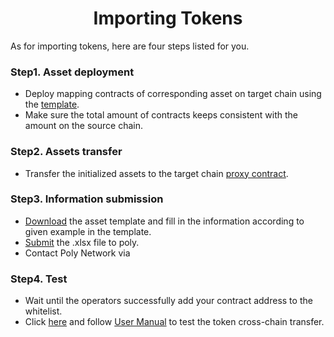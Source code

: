 <h1 align="center">Importing Tokens</h1>

As for importing tokens, here are four steps listed for you.


### Step1. Asset deployment
- Deploy mapping contracts of corresponding asset on target chain using the [template](https://github.com/polynetwork/eth-contracts/blob/master/contracts/core/assets/erc20_template/ERC20Template.sol). 
- Make sure the total amount of contracts keeps consistent with the amount on the source chain.

### Step2. Assets transfer
- Transfer the initialized assets to the target chain [proxy contract](../../Core_Smart_Contract/Contract/LockProxy.md).

### Step3. Information submission
- [Download](http://81.69.45.203/new_product/integrate_assets/resources/token_import_template.xlsx) the asset template and fill in the information according to given example in the template.
- [Submit](https://docs.google.com/forms/d/e/1FAIpQLSfIOje4k_t4rjzli-ItMqTTckPZ7MqtoTzP2Bjr666wy4Up1g/viewform) the .xlsx file to poly.
- Contact Poly Network via <a class="fab fa-discord" href= "https://discord.com/invite/y6MuEnq"></a>

### Step4. Test 
- Wait until the operators successfully add your contract address to the whitelist.
- Click [here](https://bridge.poly.network/testnet) and follow [User Manual](../../Core_Smart_Contract/User_Manuals/Token_Transaction.md) to test the token cross-chain transfer.
